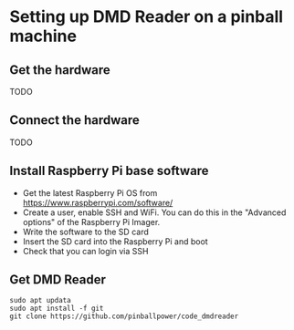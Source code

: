 # Setting up DMD Reader on a pinball machine

## Get the hardware

TODO

## Connect the hardware

TODO

## Install Raspberry Pi base software

- Get the latest Raspberry Pi OS from https://www.raspberrypi.com/software/
- Create a user, enable SSH and WiFi. You can do this in the "Advanced options" of the Raspberry Pi Imager.
- Write the software to the SD card
- Insert the SD card into the Raspberry Pi and boot
- Check that you can login via SSH

## Get DMD Reader

```
sudo apt updata
sudo apt install -f git
git clone https://github.com/pinballpower/code_dmdreader
```
